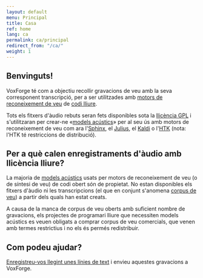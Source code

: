 ```yaml
---
layout: default
menu: Principal
title: Casa
ref: home
lang: ca
permalink: ca/principal
redirect_from: "/ca/"
weight: 1
---
```

Benvinguts!
-----------

VoxForge té com a objectiu recollir gravacions de veu amb la seva
corresponent transcripció, per a ser utilitzades amb [motors de
reconeixement de veu] de [codi lliure].

Tots els fitxers d'àudio rebuts seran fets disponibles sota la
[llicència GPL] i s'utilitzaran per crear-ne «[models acústics]» per al
seu ús amb motors de reconeixement de veu com ara l'[Sphinx], el
[Julius], el [Kaldi] o l'[HTK] (nota: l'HTK té restriccions de
distribució).

Per a què calen enregistraments d'àudio amb llicència lliure?
-------------------------------------------------------------

La majoria de [models acústics] usats per motors de reconeixement de veu
(o de síntesi de veu) de codi obert són de propietat. No estan
disponibles els fitxers d'àudio ni les transcripcions (el que en conjunt
s'anomena [corpus de veu]) a partir dels quals han estat creats.

A causa de la manca de corpus de veu oberts amb suficient nombre de
gravacions, els projectes de programari lliure que necessiten models
acústics es veuen obligats a comprar corpus de veu comercials, que venen
amb termes restrictius i no els és permés redistribuir.

Com podeu ajudar?
-----------------

[Enregistreu-vos llegint unes línies de text] i envieu aquestes
gravacions a VoxForge.

  [motors de reconeixement de veu]: http://ca.wikipedia.org/wiki/Reconeixement_de_la_parla
  [codi lliure]: http://ca.wikipedia.org/wiki/Programari_lliure
  [llicència GPL]: http://www.gnu.org/licenses/gpl-3.0.ca.html
  [models acústics]: http://ca.wikipedia.org/wiki/Model_ac%C3%BAstic
  [Sphinx]: http://cmusphinx.sourceforge.net
  [Julius]: http://julius.sourceforge.jp/en_index.php
  [Kaldi]: https://github.com/kaldi-asr/kaldi
  [HTK]: http://htk.eng.cam.ac.uk/
  [corpus de veu]: http://ca.wikipedia.org/wiki/Corpus_de_veu
  [Enregistreu-vos llegint unes línies de text]: /ca/read
